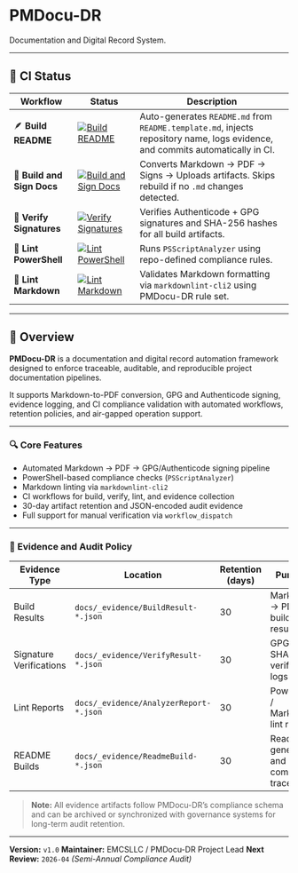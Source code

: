 # PMDocu-DR


Documentation and Digital Record System.

---

## 🧭 CI Status

| Workflow | Status | Description |
|-----------|--------|--------------|
| 🪶 **Build README** | [![Build README](https://github.com/EMCSLLC/PMDocu-DR/actions/workflows/build-readme.yml/badge.svg)](https://github.com/EMCSLLC/PMDocu-DR/actions/workflows/build-readme.yml) | Auto-generates `README.md` from `README.template.md`, injects repository name, logs evidence, and commits automatically in CI. |
| 🧹 **Build and Sign Docs** | [![Build and Sign Docs](https://github.com/EMCSLLC/PMDocu-DR/actions/workflows/build-docs.yml/badge.svg)](https://github.com/EMCSLLC/PMDocu-DR/actions/workflows/build-docs.yml) | Converts Markdown → PDF → Signs → Uploads artifacts. Skips rebuild if no `.md` changes detected. |
| 🔏 **Verify Signatures** | [![Verify Signatures](https://github.com/EMCSLLC/PMDocu-DR/actions/workflows/verify-signature.yml/badge.svg)](https://github.com/EMCSLLC/PMDocu-DR/actions/workflows/verify-signature.yml) | Verifies Authenticode + GPG signatures and SHA-256 hashes for all build artifacts. |
| 🧩 **Lint PowerShell** | [![Lint PowerShell](https://github.com/EMCSLLC/PMDocu-DR/actions/workflows/lint-powershell.yml/badge.svg)](https://github.com/EMCSLLC/PMDocu-DR/actions/workflows/lint-powershell.yml) | Runs `PSScriptAnalyzer` using repo-defined compliance rules. |
| 📝 **Lint Markdown** | [![Lint Markdown](https://github.com/EMCSLLC/PMDocu-DR/actions/workflows/lint-markdown.yml/badge.svg)](https://github.com/EMCSLLC/PMDocu-DR/actions/workflows/lint-markdown.yml) | Validates Markdown formatting via `markdownlint-cli2` using PMDocu-DR rule set. |

---

## 🧩 Overview

**PMDocu-DR** is a documentation and digital record automation framework designed to enforce
traceable, auditable, and reproducible project documentation pipelines.

It supports Markdown-to-PDF conversion, GPG and Authenticode signing, evidence logging, and CI compliance validation
with automated workflows, retention policies, and air-gapped operation support.

---

### 🔍 Core Features

- Automated Markdown → PDF → GPG/Authenticode signing pipeline
- PowerShell-based compliance checks (`PSScriptAnalyzer`)
- Markdown linting via `markdownlint-cli2`
- CI workflows for build, verify, lint, and evidence collection
- 30-day artifact retention and JSON-encoded audit evidence
- Full support for manual verification via `workflow_dispatch`

---

### 📜 Evidence and Audit Policy

| **Evidence Type** | **Location** | **Retention (days)** | **Purpose** |
|--------------------|--------------|----------------------|--------------|
| Build Results | `docs/_evidence/BuildResult-*.json` | 30 | Markdown → PDF build results |
| Signature Verifications | `docs/_evidence/VerifyResult-*.json` | 30 | GPG / SHA-256 verification logs |
| Lint Reports | `docs/_evidence/AnalyzerReport-*.json` | 30 | PowerShell / Markdown lint results |
| README Builds | `docs/_evidence/ReadmeBuild-*.json` | 30 | Readme generation and commit trace |

> **Note:** All evidence artifacts follow PMDocu-DR’s compliance schema
> and can be archived or synchronized with governance systems for long-term audit retention.

---

**Version:** `v1.0`
**Maintainer:** EMCSLLC / PMDocu-DR Project Lead
**Next Review:** `2026-04` *(Semi-Annual Compliance Audit)*

